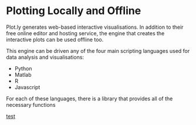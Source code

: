 # Plotting Locally and Offline

Plot.ly generates web-based interactive visualisations.  In addition to their free online editor and hosting service, the engine that creates the interactive plots can be used offline too.

This engine can be driven any of the four main scripting languages used for data analysis and visualisations:
* Python
* Matlab
* R
* Javascript

For each of these languages, there is a library that provides all of the necessary functions

[test](content/plotting_locally_and_offline/python/setup.md)
